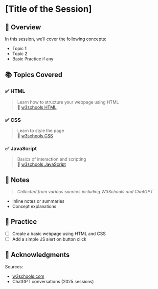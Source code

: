 # [Title of the Session]

## 📝 Overview

In this session, we’ll cover the following concepts:
- Topic 1
- Topic 2
- Basic Practice if any
## 📚 Topics Covered

### ✅ HTML
> Learn how to structure your webpage using HTML  
🔗 [w3schools HTML](https://www.w3schools.com/html/default.asp)

### ✅ CSS
> Learn to style the page  
🔗 [w3schools CSS](https://www.w3schools.com/css/default.asp)

### ✅ JavaScript
> Basics of interaction and scripting  
🔗 [w3schools JavaScript](https://www.w3schools.com/js/default.asp)

## 📌 Notes

> _Collected from various sources including W3Schools and ChatGPT_
- Inline notes or summaries
- Concept explanations

## 🧪 Practice

- [ ] Create a basic webpage using HTML and CSS
- [ ] Add a simple JS alert on button click

## 🙏 Acknowledgments

Sources:
- [w3schools.com](https://www.w3schools.com)
- ChatGPT conversations (2025 sessions)
